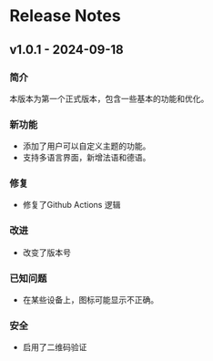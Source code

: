 # Release Notes

## v1.0.1 - 2024-09-18

### 简介
本版本为第一个正式版本，包含一些基本的功能和优化。

### 新功能
- 添加了用户可以自定义主题的功能。
- 支持多语言界面，新增法语和德语。

### 修复
- 修复了Github Actions 逻辑

### 改进
- 改变了版本号

### 已知问题
- 在某些设备上，图标可能显示不正确。

### 安全
- 启用了二维码验证
